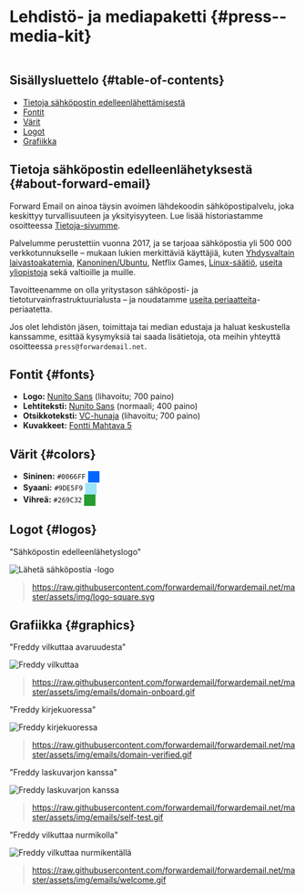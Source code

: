 # Lehdistö- ja mediapaketti {#press--media-kit}

<img loading="lazy" src="/img/articles/press.webp" alt="" class="rounded-lg" />

## Sisällysluettelo {#table-of-contents}

* [Tietoja sähköpostin edelleenlähettämisestä](#about-forward-email)
* [Fontit](#fonts)
* [Värit](#colors)
* [Logot](#logos)
* [Grafiikka](#graphics)

## Tietoja sähköpostin edelleenlähetyksestä {#about-forward-email}

Forward Email on ainoa täysin avoimen lähdekoodin sähköpostipalvelu, joka keskittyy turvallisuuteen ja yksityisyyteen. Lue lisää historiastamme osoitteessa [Tietoja-sivumme](/about).

Palvelumme perustettiin vuonna 2017, ja se tarjoaa sähköpostia yli 500 000 verkkotunnukselle – mukaan lukien merkittäviä käyttäjiä, kuten [Yhdysvaltain laivastoakatemia](/blog/docs/federal-government-email-service-section-889-compliant), [Kanoninen/Ubuntu](/blog/docs/canonical-ubuntu-email-enterprise-case-study), Netflix Games, [Linux-säätiö](/blog/docs/linux-foundation-email-enterprise-case-study), [useita yliopistoja](/blog/docs/alumni-email-forwarding-university-case-study) sekä valtioille ja muille.

Tavoitteenamme on olla yritystason sähköposti- ja tietoturvainfrastruktuurialusta – ja noudatamme [useita periaatteita](https://forwardemail.net/blog/docs/best-quantum-safe-encrypted-email-service#principles)-periaatetta.

Jos olet lehdistön jäsen, toimittaja tai median edustaja ja haluat keskustella kanssamme, esittää kysymyksiä tai saada lisätietoja, ota meihin yhteyttä osoitteessa `press@forwardemail.net`.

## Fontit {#fonts}

* **Logo:** [Nunito Sans](https://fonts.google.com/specimen/Nunito+Sans) (lihavoitu; 700 paino)
* **Lehtiteksti:** [Nunito Sans](https://fonts.google.com/specimen/Nunito+Sans) (normaali; 400 paino)
* **Otsikkoteksti:** [VC-hunaja](https://verycoolstudio.com/typefaces/honey) (lihavoitu; 700 paino)
* **Kuvakkeet:** [Fontti Mahtava 5](https://fontawesome.com/)

## Värit {#colors}

* **Sininen:** `#0066FF` <span style="vertical-align:middle;display:inline-block;padding:10px;background:#0066FF;"></span>
* **Syaani:** `#9DE5F9` <span style="vertical-align:middle;display:inline-block;padding:10px;background:#9DE5F9;"></span>
* **Vihreä:** `#269C32` <span style="vertical-align:middle;display:inline-block;padding:10px;background:#269C32;"></span>

## Logot {#logos}

"Sähköpostin edelleenlähetyslogo"

![Lähetä sähköpostia -logo](https://raw.githubusercontent.com/forwardemail/forwardemail.net/master/assets/img/logo-square.svg)

> <https://raw.githubusercontent.com/forwardemail/forwardemail.net/master/assets/img/logo-square.svg>

## Grafiikka {#graphics}

"Freddy vilkuttaa avaruudesta"

![Freddy vilkuttaa](https://raw.githubusercontent.com/forwardemail/forwardemail.net/master/assets/img/emails/domain-onboard.gif)

> <https://raw.githubusercontent.com/forwardemail/forwardemail.net/master/assets/img/emails/domain-onboard.gif>

"Freddy kirjekuoressa"

![Freddy kirjekuoressa](https://raw.githubusercontent.com/forwardemail/forwardemail.net/master/assets/img/emails/domain-verified.gif)

> <https://raw.githubusercontent.com/forwardemail/forwardemail.net/master/assets/img/emails/domain-verified.gif>

"Freddy laskuvarjon kanssa"

![Freddy laskuvarjon kanssa](https://raw.githubusercontent.com/forwardemail/forwardemail.net/master/assets/img/emails/self-test.gif)

> <https://raw.githubusercontent.com/forwardemail/forwardemail.net/master/assets/img/emails/self-test.gif>

"Freddy vilkuttaa nurmikolla"

![Freddy vilkuttaa nurmikentällä](https://raw.githubusercontent.com/forwardemail/forwardemail.net/master/assets/img/emails/welcome.gif)

> <https://raw.githubusercontent.com/forwardemail/forwardemail.net/master/assets/img/emails/welcome.gif>